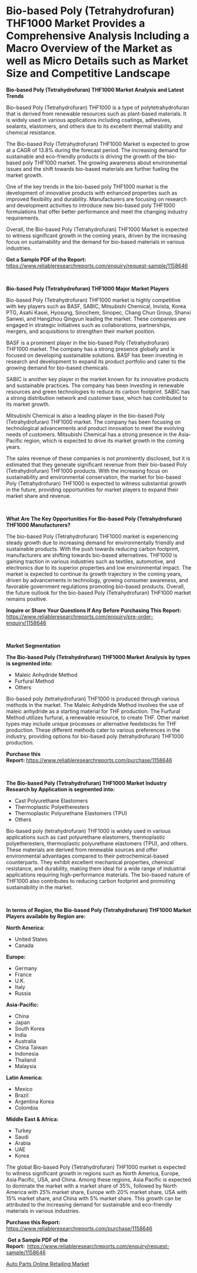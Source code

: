 <p><h1>Bio-based Poly (Tetrahydrofuran) THF1000 Market Provides a Comprehensive Analysis Including a Macro Overview of the Market as well as Micro Details such as Market Size and Competitive Landscape</h1></p><p><strong>Bio-based Poly (Tetrahydrofuran) THF1000 Market Analysis and Latest Trends</strong></p>
<p><p>Bio-based Poly (Tetrahydrofuran) THF1000 is a type of polytetrahydrofuran that is derived from renewable resources such as plant-based materials. It is widely used in various applications including coatings, adhesives, sealants, elastomers, and others due to its excellent thermal stability and chemical resistance.</p><p>The Bio-based Poly (Tetrahydrofuran) THF1000 Market is expected to grow at a CAGR of 13.8% during the forecast period. The increasing demand for sustainable and eco-friendly products is driving the growth of the bio-based poly THF1000 market. The growing awareness about environmental issues and the shift towards bio-based materials are further fueling the market growth.</p><p>One of the key trends in the bio-based poly THF1000 market is the development of innovative products with enhanced properties such as improved flexibility and durability. Manufacturers are focusing on research and development activities to introduce new bio-based poly THF1000 formulations that offer better performance and meet the changing industry requirements.</p><p>Overall, the Bio-based Poly (Tetrahydrofuran) THF1000 Market is expected to witness significant growth in the coming years, driven by the increasing focus on sustainability and the demand for bio-based materials in various industries.</p></p>
<p><strong>Get a Sample PDF of the Report:&nbsp;</strong> <a href="https://www.reliableresearchreports.com/enquiry/request-sample/1158646">https://www.reliableresearchreports.com/enquiry/request-sample/1158646</a></p>
<p>&nbsp;</p>
<p><strong>Bio-based Poly (Tetrahydrofuran) THF1000 Major Market Players</strong></p>
<p><p>Bio-based Poly (Tetrahydrofuran) THF1000 market is highly competitive with key players such as BASF, SABIC, Mitsubishi Chemical, Invista, Korea PTG, Asahi Kasei, Hyosung, Sinochem, Sinopec, Chang Chun Group, Shanxi Sanwei, and Hangzhou Qingyun leading the market. These companies are engaged in strategic initiatives such as collaborations, partnerships, mergers, and acquisitions to strengthen their market position.</p><p>BASF is a prominent player in the bio-based Poly (Tetrahydrofuran) THF1000 market. The company has a strong presence globally and is focused on developing sustainable solutions. BASF has been investing in research and development to expand its product portfolio and cater to the growing demand for bio-based chemicals.</p><p>SABIC is another key player in the market known for its innovative products and sustainable practices. The company has been investing in renewable resources and green technologies to reduce its carbon footprint. SABIC has a strong distribution network and customer base, which has contributed to its market growth.</p><p>Mitsubishi Chemical is also a leading player in the bio-based Poly (Tetrahydrofuran) THF1000 market. The company has been focusing on technological advancements and product innovation to meet the evolving needs of customers. Mitsubishi Chemical has a strong presence in the Asia-Pacific region, which is expected to drive its market growth in the coming years.</p><p>The sales revenue of these companies is not prominently disclosed, but it is estimated that they generate significant revenue from their bio-based Poly (Tetrahydrofuran) THF1000 products. With the increasing focus on sustainability and environmental conservation, the market for bio-based Poly (Tetrahydrofuran) THF1000 is expected to witness substantial growth in the future, providing opportunities for market players to expand their market share and revenue.</p></p>
<p>&nbsp;</p>
<p><strong>What Are The Key Opportunities For Bio-based Poly (Tetrahydrofuran) THF1000 Manufacturers?</strong></p>
<p><p>The bio-based Poly (Tetrahydrofuran) THF1000 market is experiencing steady growth due to increasing demand for environmentally friendly and sustainable products. With the push towards reducing carbon footprint, manufacturers are shifting towards bio-based alternatives. THF1000 is gaining traction in various industries such as textiles, automotive, and electronics due to its superior properties and low environmental impact. The market is expected to continue its growth trajectory in the coming years, driven by advancements in technology, growing consumer awareness, and favorable government regulations promoting bio-based products. Overall, the future outlook for the bio-based Poly (Tetrahydrofuran) THF1000 market remains positive.</p></p>
<p><strong>Inquire or Share Your Questions If Any Before Purchasing This Report:</strong> <a href="https://www.reliableresearchreports.com/enquiry/pre-order-enquiry/1158646">https://www.reliableresearchreports.com/enquiry/pre-order-enquiry/1158646</a></p>
<p>&nbsp;</p>
<p><strong>Market Segmentation</strong></p>
<p><strong>The Bio-based Poly (Tetrahydrofuran) THF1000 Market Analysis by types is segmented into:</strong></p>
<p><ul><li>Maleic Anhydride Method</li><li>Furfural Method</li><li>Others</li></ul></p>
<p><p>Bio-based poly (tetrahydrofuran) THF1000 is produced through various methods in the market. The Maleic Anhydride Method involves the use of maleic anhydride as a starting material for THF production. The Furfural Method utilizes furfural, a renewable resource, to create THF. Other market types may include unique processes or alternative feedstocks for THF production. These different methods cater to various preferences in the industry, providing options for bio-based poly (tetrahydrofuran) THF1000 production.</p></p>
<p><strong>Purchase this Report:&nbsp;</strong><a href="https://www.reliableresearchreports.com/purchase/1158646">https://www.reliableresearchreports.com/purchase/1158646</a></p>
<p>&nbsp;</p>
<p><strong>The Bio-based Poly (Tetrahydrofuran) THF1000 Market Industry Research by Application is segmented into:</strong></p>
<p><ul><li>Cast Polyurethane Elastomers</li><li>Thermoplastic Polyetheresters</li><li>Thermoplastic Polyurethane Elastomers (TPU)</li><li>Others</li></ul></p>
<p><p>Bio-based poly (tetrahydrofuran) THF1000 is widely used in various applications such as cast polyurethane elastomers, thermoplastic polyetheresters, thermoplastic polyurethane elastomers (TPU), and others. These materials are derived from renewable sources and offer environmental advantages compared to their petrochemical-based counterparts. They exhibit excellent mechanical properties, chemical resistance, and durability, making them ideal for a wide range of industrial applications requiring high-performance materials. The bio-based nature of THF1000 also contributes to reducing carbon footprint and promoting sustainability in the market.</p></p>
<p>&nbsp;</p>
<p><strong>In terms of Region, the Bio-based Poly (Tetrahydrofuran) THF1000 Market Players available by Region are:</strong></p>
<p>
    <p> <strong> North America: </strong>
        <ul>
            <li>United States</li>
            <li>Canada</li>
        </ul>
        </p> 
    <p> <strong> Europe: </strong>
        <ul>
            <li>Germany</li>
            <li>France</li>
            <li>U.K.</li>
            <li>Italy</li>
            <li>Russia</li>
        </ul>
        </p> 
    <p> <strong> Asia-Pacific: </strong>
        <ul>
            <li>China</li>
            <li>Japan</li>
            <li>South Korea</li>
            <li>India</li>
            <li>Australia</li>
            <li>China Taiwan</li>
            <li>Indonesia</li>
            <li>Thailand</li>
            <li>Malaysia</li>
        </ul>
        </p> 
    <p> <strong> Latin America: </strong>
        <ul>
            <li>Mexico</li>
            <li>Brazil</li>
            <li>Argentina Korea</li>
            <li>Colombia</li>
        </ul>
        </p> 
    <p> <strong> Middle East & Africa: </strong>
        <ul>
            <li>Turkey</li>
            <li>Saudi</li>
            <li>Arabia</li>
            <li>UAE</li>
            <li>Korea</li>
        </ul>
    </p>
    </p>
<p><p>The global Bio-based Poly (Tetrahydrofuran) THF1000 market is expected to witness significant growth in regions such as North America, Europe, Asia Pacific, USA, and China. Among these regions, Asia Pacific is expected to dominate the market with a market share of 35%, followed by North America with 25% market share, Europe with 20% market share, USA with 15% market share, and China with 5% market share. This growth can be attributed to the increasing demand for sustainable and eco-friendly materials in various industries.</p></p>
<p><strong>Purchase this Report: </strong><a href="https://www.reliableresearchreports.com/purchase/1158646">https://www.reliableresearchreports.com/purchase/1158646</a></p>
<p>&nbsp;<strong>Get a Sample PDF of the Report:&nbsp;&nbsp;</strong><a href="https://www.reliableresearchreports.com/enquiry/request-sample/1158646">https://www.reliableresearchreports.com/enquiry/request-sample/1158646</a></p>
<p><strong></strong></p>
<p><p><a href="https://invited-way-688.notion.site/Auto-Parts-Online-Retailing-Market-Size-Growth-and-Forecast-from-2024-2031-f219ee85d9b54d8a99a1593e46ed32e7">Auto Parts Online Retailing Market</a></p></p>